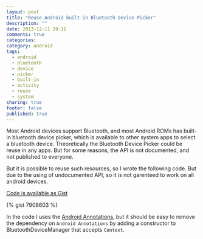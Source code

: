 ```yaml
---
layout: post
title: "Reuse Android built-in Bluetooth Device Picker"
description: ""
date: 2013-12-11 19:11
comments: true
categories: 
category: android
tags: 
  - android
  - bluetooth
  - device
  - picker
  - built-in
  - activity
  - reuse
  - system  
sharing: true
footer: false
published: true
---
```


Most Android devices support Bluetooth, and most Android ROMs has built-in bluetooth device picker, which is available to other system apps to select a bluetooth device. Theoretically the Bluetooth Device Picker could be reuse in any apps. But for some reasons, the API is not documented, and not published to everyone.

But it is possible to reuse such resources, so I wrote the following code. But due to the using of undocumented API, so it is not garenteed to work on all android devices.

[Code is available as Gist](https://gist.github.com/timnew/7908603)

{% gist 7908603 %}

In the code I uses the [Android Annotations](https://github.com/excilys/androidannotations), but it should be easy to remove the dependency on `Android Annotations` by adding a constructor to BluetoothDeviceManager that accepts `Context`.